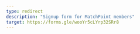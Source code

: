 ```yaml
---
type: redirect
description: "Signup form for MatchPoint members"
target: https://forms.gle/wooYr5cLYrp32SRr8
---
```

